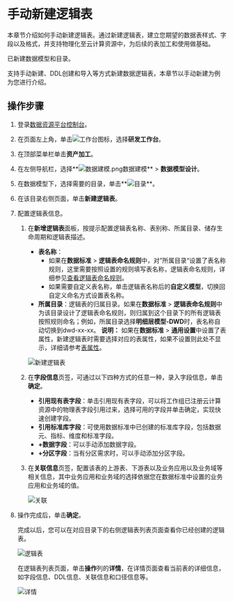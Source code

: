# 手动新建逻辑表

本章节介绍如何手动新建逻辑表。通过新建逻辑表，建立您期望的数据表样式、字段以及格式，并支持物理化至云计算资源中，为后续的表加工和使用做基础。

已新建数据模型和目录。

支持手动新建、DDL创建和导入等方式新建数据逻辑表，本章节以手动新建为例为您进行介绍。

## 操作步骤

1.  登录[数据资源平台控制台](https://dataq.console.aliyun.com)。

2.  在页面左上角，单击![工作台](https://static-aliyun-doc.oss-accelerate.aliyuncs.com/assets/img/zh-CN/4682213261/p280916.png)图标，选择**研发工作台**。

3.  在顶部菜单栏单击**资产加工**。

4.  在左侧导航栏，选择**![数据建模.png](https://static-aliyun-doc.oss-accelerate.aliyuncs.com/assets/img/zh-CN/4960303261/p268674.png)数据建模** \> **数据模型设计**。

5.  在数据模型下，选择需要的目录，单击**![目录](https://static-aliyun-doc.oss-accelerate.aliyuncs.com/assets/img/zh-CN/5682213261/p280932.png)**。

6.  在该目录右侧页面，单击**新建逻辑表**。

7.  配置逻辑表信息。

    1.  在**新增逻辑表**面板，按提示配置逻辑表名称、表别称、所属目录、储存生命周期和逻辑表描述。

        -   **表名称**：
            -   如果在**数据标准** \> **逻辑表命名规则**中，对”所属目录“设置了表名称规则，这里需要按照设置的规则填写表名称，逻辑表命名规则，详细参见[查看逻辑表命名规则](/cn.zh-CN/用户指南/数据标准/模型标准设计/逻辑表命名规则/查看逻辑表命名规则.md)。
            -   如果需要自定义表名称，单击逻辑表名称后的**自定义模型**，切换回自定义命名方式设置表名称。
        -   **所属目录**：逻辑表的归属目录。如果在**数据标准** \> **逻辑表命名规则**中为该目录设计了逻辑表命名规则，则归属到这个目录下的所有逻辑表按照规则命名；例如，所属目录选择**明细层模型-DWD**时，表名称自动切换到dwd-xx-xx。
        **说明：** 如果在**数据标准** \> **通用设置**中设置了表属性，新建逻辑表时需要选择对应的表属性，如果不设置则此处不显示，详细请参考[表属性](/cn.zh-CN/用户指南/数据标准/通用设置/表属性.md)。

        ![新建逻辑表](https://static-aliyun-doc.oss-accelerate.aliyuncs.com/assets/img/zh-CN/9509573261/p281140.png)

    2.  在**字段信息**页签，可通过以下四种方式的任意一种，录入字段信息，单击**确定**。

        -   **引用现有表字段**：单击引用现有表字段，可以将工作组已注册云计算资源中的物理表字段引用过来，选择可用的字段并单击确定，实现快速创建字段。
        -   **引用标准库字段**：可使用数据标准中已创建的标准库字段，包括数据元、指标、维度和标准字段。
        -   **+数据字段**：可以手动添加数据字段。
        -   **+分区字段**：当有分区需求时，可以手动添加分区字段。
    3.  在**关联信息**页签，配置该表的上游表、下游表以及业务应用以及业务域等相关信息，其中业务应用和业务域的选择依据您在数据标准中设置的业务应用和业务域的值。

        ![关联](https://static-aliyun-doc.oss-accelerate.aliyuncs.com/assets/img/zh-CN/9509573261/p283734.png)

8.  操作完成后，单击**确定**。

    完成以后，您可以在对应目录下的右侧逻辑表列表页面查看你已经创建的逻辑表。

    ![逻辑表](https://static-aliyun-doc.oss-accelerate.aliyuncs.com/assets/img/zh-CN/9509573261/p283736.png)

    在逻辑表列表页面，单击**操作**列的**详情**，在详情页面查看当前表的详细信息，如字段信息、DDL信息、关联信息和口径信息等。

    ![详情](https://static-aliyun-doc.oss-accelerate.aliyuncs.com/assets/img/zh-CN/2475183261/p283799.png)


